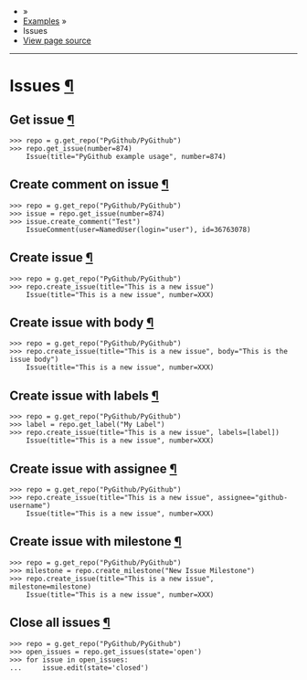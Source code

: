 - »
- [Examples](https://pygithub.readthedocs.io/en/stable/examples.html) »
- Issues
- [View page source](https://pygithub.readthedocs.io/en/stable/_sources/examples/Issue.rst.txt)

* * *

# Issues [¶](https://pygithub.readthedocs.io/en/stable/examples/Issue.html\#issues "Permalink to this headline")

## Get issue [¶](https://pygithub.readthedocs.io/en/stable/examples/Issue.html\#get-issue "Permalink to this headline")

```
>>> repo = g.get_repo("PyGithub/PyGithub")
>>> repo.get_issue(number=874)
    Issue(title="PyGithub example usage", number=874)

```

## Create comment on issue [¶](https://pygithub.readthedocs.io/en/stable/examples/Issue.html\#create-comment-on-issue "Permalink to this headline")

```
>>> repo = g.get_repo("PyGithub/PyGithub")
>>> issue = repo.get_issue(number=874)
>>> issue.create_comment("Test")
    IssueComment(user=NamedUser(login="user"), id=36763078)

```

## Create issue [¶](https://pygithub.readthedocs.io/en/stable/examples/Issue.html\#create-issue "Permalink to this headline")

```
>>> repo = g.get_repo("PyGithub/PyGithub")
>>> repo.create_issue(title="This is a new issue")
    Issue(title="This is a new issue", number=XXX)

```

## Create issue with body [¶](https://pygithub.readthedocs.io/en/stable/examples/Issue.html\#create-issue-with-body "Permalink to this headline")

```
>>> repo = g.get_repo("PyGithub/PyGithub")
>>> repo.create_issue(title="This is a new issue", body="This is the issue body")
    Issue(title="This is a new issue", number=XXX)

```

## Create issue with labels [¶](https://pygithub.readthedocs.io/en/stable/examples/Issue.html\#create-issue-with-labels "Permalink to this headline")

```
>>> repo = g.get_repo("PyGithub/PyGithub")
>>> label = repo.get_label("My Label")
>>> repo.create_issue(title="This is a new issue", labels=[label])
    Issue(title="This is a new issue", number=XXX)

```

## Create issue with assignee [¶](https://pygithub.readthedocs.io/en/stable/examples/Issue.html\#create-issue-with-assignee "Permalink to this headline")

```
>>> repo = g.get_repo("PyGithub/PyGithub")
>>> repo.create_issue(title="This is a new issue", assignee="github-username")
    Issue(title="This is a new issue", number=XXX)

```

## Create issue with milestone [¶](https://pygithub.readthedocs.io/en/stable/examples/Issue.html\#create-issue-with-milestone "Permalink to this headline")

```
>>> repo = g.get_repo("PyGithub/PyGithub")
>>> milestone = repo.create_milestone("New Issue Milestone")
>>> repo.create_issue(title="This is a new issue", milestone=milestone)
    Issue(title="This is a new issue", number=XXX)

```

## Close all issues [¶](https://pygithub.readthedocs.io/en/stable/examples/Issue.html\#close-all-issues "Permalink to this headline")

```
>>> repo = g.get_repo("PyGithub/PyGithub")
>>> open_issues = repo.get_issues(state='open')
>>> for issue in open_issues:
...     issue.edit(state='closed')

```